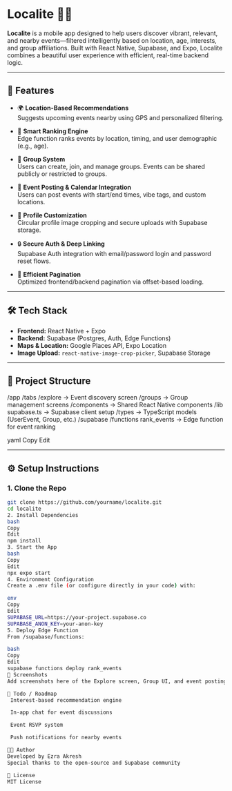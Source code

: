 # Localite 📍🎉

**Localite** is a mobile app designed to help users discover vibrant, relevant, and nearby events—filtered intelligently based on location, age, interests, and group affiliations. Built with React Native, Supabase, and Expo, Localite combines a beautiful user experience with efficient, real-time backend logic.

---

## 🚀 Features

- 🌍 **Location-Based Recommendations**  
  Suggests upcoming events nearby using GPS and personalized filtering.

- 🧠 **Smart Ranking Engine**  
  Edge function ranks events by location, timing, and user demographic (e.g., age).

- 👥 **Group System**  
  Users can create, join, and manage groups. Events can be shared publicly or restricted to groups.

- 📆 **Event Posting & Calendar Integration**  
  Users can post events with start/end times, vibe tags, and custom locations.

- 📸 **Profile Customization**  
  Circular profile image cropping and secure uploads with Supabase storage.

- 🔒 **Secure Auth & Deep Linking**  
  Supabase Auth integration with email/password login and password reset flows.

- 🔄 **Efficient Pagination**  
  Optimized frontend/backend pagination via offset-based loading.

---

## 🛠️ Tech Stack

- **Frontend:** React Native + Expo  
- **Backend:** Supabase (Postgres, Auth, Edge Functions)  
- **Maps & Location:** Google Places API, Expo Location  
- **Image Upload:** `react-native-image-crop-picker`, Supabase Storage  

---

## 🧱 Project Structure

/app
/tabs
/explore → Event discovery screen
/groups → Group management screens
/components → Shared React Native components
/lib
supabase.ts → Supabase client setup
/types → TypeScript models (UserEvent, Group, etc.)
/supabase
/functions
rank_events → Edge function for event ranking

yaml
Copy
Edit

---

## ⚙️ Setup Instructions

### 1. Clone the Repo

```bash
git clone https://github.com/yourname/localite.git
cd localite
2. Install Dependencies
bash
Copy
Edit
npm install
3. Start the App
bash
Copy
Edit
npx expo start
4. Environment Configuration
Create a .env file (or configure directly in your code) with:

env
Copy
Edit
SUPABASE_URL=https://your-project.supabase.co
SUPABASE_ANON_KEY=your-anon-key
5. Deploy Edge Function
From /supabase/functions:

bash
Copy
Edit
supabase functions deploy rank_events
📸 Screenshots
Add screenshots here of the Explore screen, Group UI, and event posting modal.

📌 Todo / Roadmap
 Interest-based recommendation engine

 In-app chat for event discussions

 Event RSVP system

 Push notifications for nearby events

👨‍💻 Author
Developed by Ezra Akresh
Special thanks to the open-source and Supabase community

📄 License
MIT License